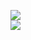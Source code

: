 [![](https://img.shields.io/badge/Made%20With-Github%20Spray-lightgrey.svg?style=for-the-badge&logo=github)](https://github.com/Annihil/github-spray#13615)  
[![](https://i.imgur.com/2DrTn0Z.gif)](https://github.com/Annihil/github-spray)
